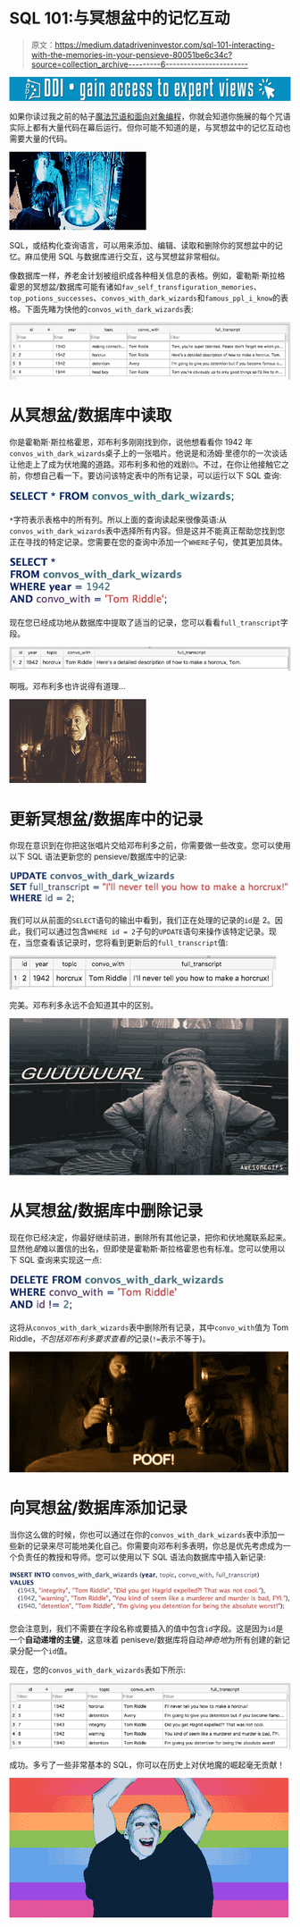 # SQL 101:与冥想盆中的记忆互动

> 原文：<https://medium.datadriveninvestor.com/sql-101-interacting-with-the-memories-in-your-pensieve-80051be6c34c?source=collection_archive---------6----------------------->

[![](img/293d9c61107b4ef976aa3b67cc8325e4.png)](http://www.track.datadriveninvestor.com/1B9E)

如果你读过我之前的帖子[魔法咒语和面向对象编程](https://medium.com/datadriveninvestor/magic-spells-and-object-oriented-programming-934d6c971e6d)，你就会知道你施展的每个咒语实际上都有大量代码在幕后运行。但你可能不知道的是，与冥想盆中的记忆互动也需要大量的代码。

![](img/bb3e00c6bfbd9548fe155327b5018cf0.png)

SQL，或结构化查询语言，可以用来添加、编辑、读取和删除你的冥想盆中的记忆。麻瓜使用 SQL 与数据库进行交互，这与冥想盆非常相似。

像数据库一样，养老金计划被组织成各种相关信息的表格。例如，霍勒斯·斯拉格霍恩的冥想盆/数据库可能有诸如`fav_self_transfiguration_memories`、`top_potions_successes`、`convos_with_dark_wizards`和`famous_ppl_i_know`的表格。下面先睹为快他的`convos_with_dark_wizards`表:

![](img/7f2fa757ae3083135091d08495008655.png)

# 从冥想盆/数据库中读取

你是霍勒斯·斯拉格霍恩，邓布利多刚刚找到你，说他想看看你 1942 年`convos_with_dark_wizards`桌子上的一张唱片。他说是和汤姆·里德尔的一次谈话让他走上了成为伏地魔的道路。邓布利多和他的戏剧🙄。不过，在你让他接触它之前，你想自己看一下。要访问该特定表中的所有记录，可以运行以下 SQL 查询:

![](img/c4c1f80305618b46a798fa7ae1bfa36d.png)

`*`字符表示表格中的所有列。所以上面的查询读起来很像英语:从`convos_with_dark_wizards`表中选择所有内容。但是这并不能真正帮助您找到您正在寻找的特定记录。您需要在您的查询中添加一个`WHERE`子句，使其更加具体。

![](img/71c24bcf97f0aa4aba7d0dc7a5b7b217.png)

现在您已经成功地从数据库中提取了适当的记录，您可以看看`full_transcript`字段。

![](img/5904cac82af27df0d3b43ea612f21753.png)

啊哦。邓布利多也许说得有道理…

![](img/8db4758ed4d99426b347e06cdadfacce.png)

# 更新冥想盆/数据库中的记录

你现在意识到在你把这张唱片交给邓布利多之前，你需要做一些改变。您可以使用以下 SQL 语法更新您的 pensieve/数据库中的记录:

![](img/a9e5adec04eecf51423673df66756569.png)

我们可以从前面的`SELECT`语句的输出中看到，我们正在处理的记录的`id`是 2。因此，我们可以通过包含`WHERE id = 2`子句的`UPDATE`语句来操作该特定记录。现在，当您查看该记录时，您将看到更新后的`full_transcript`值:

![](img/dd61a495866404c812c1bdeea72728cb.png)

完美。邓布利多永远不会知道其中的区别。

![](img/015b1ed86df6561f721cbdb8721978a1.png)

# 从冥想盆/数据库中删除记录

现在你已经决定，你最好继续前进，删除所有其他记录，把你和伏地魔联系起来。显然他*是*难以置信的出名，但即使是霍勒斯·斯拉格霍恩也有标准。您可以使用以下 SQL 查询来实现这一点:

![](img/f72dcc2028c44d92c7d20a171ea6619a.png)

这将从`convos_with_dark_wizards`表中删除所有记录，其中`convo_with`值为 Tom Riddle，*不包括邓布利多要求查看的*记录(`!=`表示不等于)。

![](img/d82bc797dacd584a722e97d74b751037.png)

# 向冥想盆/数据库添加记录

当你这么做的时候，你也可以通过在你的`convos_with_dark_wizards`表中添加一些新的记录来尽可能地美化自己。你需要向邓布利多表明，你总是优先考虑成为一个负责任的教授和导师。您可以使用以下 SQL 语法向数据库中插入新记录:

![](img/eefb79c63770d4b8ab7732435744f059.png)

您会注意到，我们不需要在字段名称或要插入的值中包含`id`字段。这是因为`id`是一个**自动递增的主键**，这意味着 peniseve/数据库将自动*神奇地*为所有创建的新记录分配一个`id`值。

现在，您的`convos_with_dark_wizards`表如下所示:

![](img/0cb1f6ebebe47c13e5ad136b98307289.png)

成功。多亏了一些非常基本的 SQL，你可以在历史上对伏地魔的崛起毫无贡献！

![](img/9e0ae772f1dffd431b220dd4f44a5faf.png)